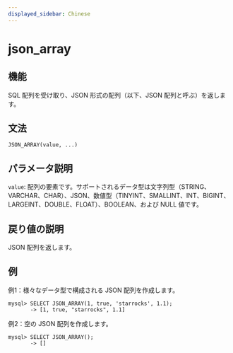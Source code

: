 ```yaml
---
displayed_sidebar: Chinese
---
```


# json_array

## 機能

SQL 配列を受け取り、JSON 形式の配列（以下、JSON 配列と呼ぶ）を返します。

## 文法

```Plain Text
JSON_ARRAY(value, ...)
```

## パラメータ説明

`value`: 配列の要素です。サポートされるデータ型は文字列型（STRING、VARCHAR、CHAR）、JSON、数値型（TINYINT、SMALLINT、INT、BIGINT、LARGEINT、DOUBLE、FLOAT）、BOOLEAN、および NULL 値です。

## 戻り値の説明

JSON 配列を返します。

## 例

例1：様々なデータ型で構成される JSON 配列を作成します。

```Plain Text
mysql> SELECT JSON_ARRAY(1, true, 'starrocks', 1.1);
       -> [1, true, "starrocks", 1.1]
```

例2：空の JSON 配列を作成します。

```Plain Text
mysql> SELECT JSON_ARRAY();
       -> []
```
